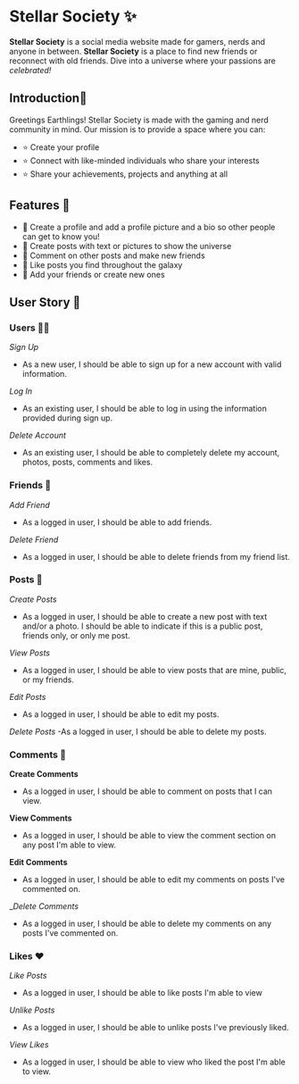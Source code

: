 # Stellar Society :sparkles:
__Stellar Society__ is a social media website made for gamers, nerds and anyone in between. __Stellar Society__ is a place to find new friends or reconnect with old friends. Dive into a universe where your passions are _celebrated!_

## Introduction👾 
Greetings Earthlings! Stellar Society is made with the gaming and nerd community in mind. Our mission is to provide a space where you can:
 - :star: Create your profile
 - :star: Connect with like-minded individuals who share your interests
 - :star: Share your achievements, projects and anything at all

## Features :rocket: 
 - :star2: Create a profile and add a profile picture and a bio so other people can get to know you!
 - :star2: Create posts with text or pictures to show the universe
 - :star2: Comment on other posts and make new friends
 - :star2: Like posts you find throughout the galaxy 
 - :star2: Add your friends or create new ones

## User Story 📖
### Users 🧑‍🚀
 _Sign Up_
 - As a new user, I should be able to sign up for a new account with valid information.
 
 _Log In_
 - As an existing user, I should be able to log in using the information provided during sign up.
 
 _Delete Account_
 - As an existing user, I should be able to completely delete my account, photos, posts, comments and likes.

### Friends 🌌
_Add Friend_
- As a logged in user, I should be able to add friends.

_Delete Friend_
- As a logged in user, I should be able to delete friends from my friend list.

### Posts 📢
 _Create Posts_
 - As a logged in user, I should be able to create a new post with text and/or a photo. I should be able to indicate if this is a public post, friends only, or only me post.
 
 _View Posts_
 - As a logged in user, I should be able to view posts that are mine, public, or my friends.
 
 _Edit Posts_
 - As a logged in user, I should be able to edit my posts.
 
 _Delete Posts_
 -As a logged in user, I should be able to delete my posts.

### Comments 📝
__Create Comments__
- As a logged in user, I should be able to comment on posts that I can view.

__View Comments__
- As a logged in user, I should be able to view the comment section on any post I'm able to view.

__Edit Comments__
- As a logged in user, I should be able to edit my comments on posts I've commented on.

__Delete Comments_
- As a logged in user, I should be able to delete my comments on any posts I've commented on.

### Likes ❤️
_Like Posts_
- As a logged in user, I should be able to like posts I'm able to view

_Unlike Posts_
- As a logged in user, I should be able to unlike posts I've previously liked.

_View Likes_
- As a logged in user, I should be able to view who liked the post I'm able to view.
